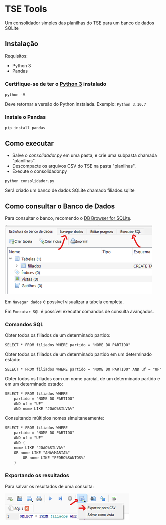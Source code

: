 # TSE Tools
Um consolidador simples das planilhas do TSE para um banco de dados SQLite

## Instalação

Requisitos:
* Python 3
* Pandas

### Certifique-se de ter o [Python 3](https://www.python.org/) instalado
```console
python -V
```

Deve retornar a versão do Python instalada. Exemplo: ```Python 3.10.7```

### Instale o Pandas
```console
pip install pandas
```

## Como executar

* Salve o *consolidador.py* em uma pasta, e crie uma subpasta chamada "planilhas".
* Descompacte os arquivos CSV do TSE na pasta "planilhas".
* Execute o consolidador.py

```console
python consolidador.py
```

Será criado um banco de dados SQLite chamado filiados.sqlite

## Como consultar o Banco de Dados

Para consultar o banco, recomendo o [DB Browser for SQLite](https://sqlitebrowser.org/).

![Consultando o DB](/images/tse01.png?raw=true "Consultando o DB")

Em ```Navegar dados``` é possível visualizar a tabela completa.

Em ```Executar SQL``` é possível executar comandos de consulta avançados.

### Comandos SQL

Obter todos os filiados de um determinado partido:
```
SELECT * FROM filiados WHERE partido = "NOME DO PARTIDO"
```

Obter todos os filiados de um determinado partido em um determinado estado:
```
SELECT * FROM filiados WHERE partido = "NOME DO PARTIDO" AND uf = "UF"
```

Obter todos os filiados com um nome parcial, de um determinado partido e em um determinado estado:
```
SELECT * FROM filiados WHERE
    partido = "NOME DO PARTIDO"
    AND uf = "UF"
    AND nome LIKE "JOAO%SILVA%"
```

Consultando múltiplos nomes simultaneamente:

```
SELECT * FROM filiados WHERE
    partido = "NOME DO PARTIDO"
    AND uf = "UF"
    AND (
	nome LIKE "JOAO%SILVA%"
	OR nome LIKE "ANA%MARIA%"
        OR nome LIKE "PEDRO%SANTOS%"
    )
```
### Exportando os resultados

Para salvar os resultados de uma consulta:

![Consultando o DB](/images/tse02.png?raw=true "Consultando o DB")

